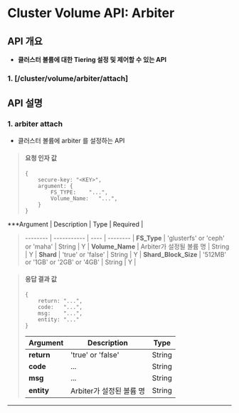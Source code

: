 # Cluster Volume API: Arbiter

## API 개요

* **클러스터 볼륨에 대한 Tiering 설정 및 제어할 수 있는 API**

### 1. [/cluster/volume/arbiter/attach]

## API 설명

### 1. arbiter attach

* 클러스터 볼륨에 arbiter 를 설정하는 API

> #### 요청 인자 값
> ```
> {
>     secure-key: "<KEY>",
>     argument: {
>         FS_TYPE:    "...",
>         Volume_Name:   "...",
>     }
> }
> ```
***Argument            | Description                        | Type   | Required |
> --------             | -----------                        | ----   | -------- |
> **FS_Type**          | 'glusterfs' or 'ceph' or 'maha'    | String | Y        |
> **Volume_Name**      | Arbiter가 설정될 볼륨 명           | String | Y        |
> **Shard**            | 'true' or 'false'                  | String | Y        |
> **Shard_Block_Size** | '512MB' or '1GB' or '2GB' or '4GB' | String | Y        |

> #### 응답 결과 값
> ```
> {
>     return: "...",
>     code:   "...",
>     msg:    "...",
>     entity: "..."
> }
> ```
> Argument   | Description                                       | Type   |
> --------   | -----------                                       | ------ |
> **return** | 'true' or 'false'                                 | String |
> **code**   | ...                                               | String |
> **msg**    | ...                                               | String |
> **entity** | Arbiter가 설정된 볼륨 명                          | String |

***
